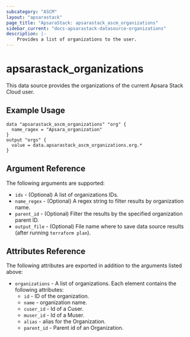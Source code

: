 ```yaml
---
subcategory: "ASCM"
layout: "apsarastack"
page_title: "ApsaraStack: apsarastack_ascm_organizations"
sidebar_current: "docs-apsarastack-datasource-organizations"
description: |-
    Provides a list of organizations to the user.
---
```


# apsarastack\_organizations

This data source provides the organizations of the current Apsara Stack Cloud user.

## Example Usage

```
data "apsarastack_ascm_organizations" "org" {
  name_ragex = "Apsara_organization"
}
output "orgs" {
  value = data.apsarastack_ascm_organizations.org.*
}
```

## Argument Reference

The following arguments are supported:

* `ids` - (Optional) A list of organizations IDs.
* `name_regex` - (Optional) A regex string to filter results by organization name.
* `parent_id` - (Optional) Filter the results by the specified organization parent ID.
* `output_file` - (Optional) File name where to save data source results (after running `terraform plan`).

## Attributes Reference

The following attributes are exported in addition to the arguments listed above:

* `organizations` - A list of organizations. Each element contains the following attributes:
  * `id` - ID of the organization.
  * `name` - organization name.
  * `cuser_id` - Id of a Cuser.
  * `muser_id` - Id of a Muser.
  * `alias` - alias for the Organization.
  * `parent_id` - Parent id of an Organization.
 
